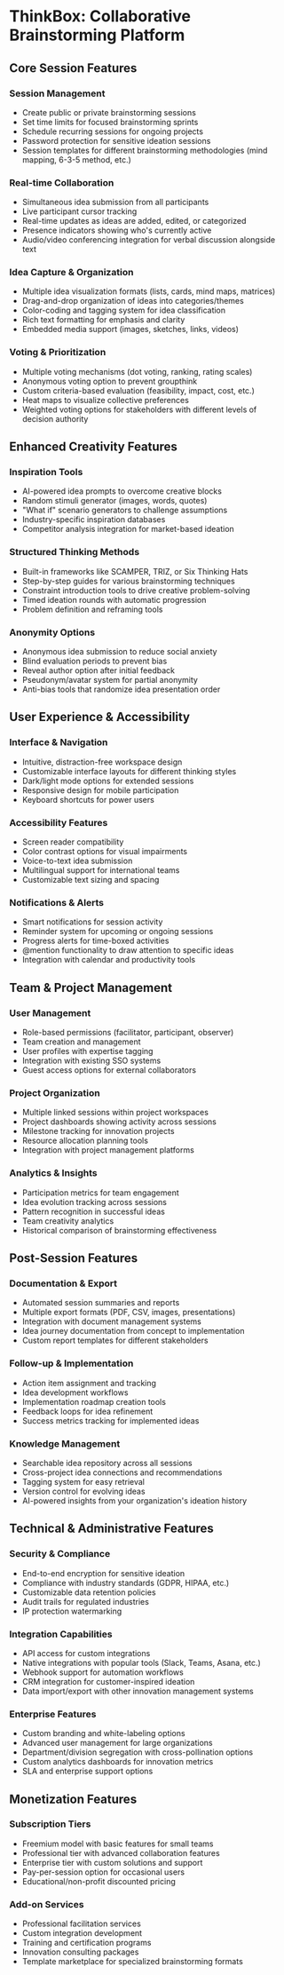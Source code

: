 # ThinkBox: Collaborative Brainstorming Platform

## Core Session Features

### Session Management
- Create public or private brainstorming sessions
- Set time limits for focused brainstorming sprints
- Schedule recurring sessions for ongoing projects
- Password protection for sensitive ideation sessions
- Session templates for different brainstorming methodologies (mind mapping, 6-3-5 method, etc.)

### Real-time Collaboration
- Simultaneous idea submission from all participants
- Live participant cursor tracking
- Real-time updates as ideas are added, edited, or categorized
- Presence indicators showing who's currently active
- Audio/video conferencing integration for verbal discussion alongside text

### Idea Capture & Organization
- Multiple idea visualization formats (lists, cards, mind maps, matrices)
- Drag-and-drop organization of ideas into categories/themes
- Color-coding and tagging system for idea classification
- Rich text formatting for emphasis and clarity
- Embedded media support (images, sketches, links, videos)

### Voting & Prioritization
- Multiple voting mechanisms (dot voting, ranking, rating scales)
- Anonymous voting option to prevent groupthink
- Custom criteria-based evaluation (feasibility, impact, cost, etc.)
- Heat maps to visualize collective preferences
- Weighted voting options for stakeholders with different levels of decision authority

## Enhanced Creativity Features

### Inspiration Tools
- AI-powered idea prompts to overcome creative blocks
- Random stimuli generator (images, words, quotes)
- "What if" scenario generators to challenge assumptions
- Industry-specific inspiration databases
- Competitor analysis integration for market-based ideation

### Structured Thinking Methods
- Built-in frameworks like SCAMPER, TRIZ, or Six Thinking Hats
- Step-by-step guides for various brainstorming techniques
- Constraint introduction tools to drive creative problem-solving
- Timed ideation rounds with automatic progression
- Problem definition and reframing tools

### Anonymity Options
- Anonymous idea submission to reduce social anxiety
- Blind evaluation periods to prevent bias
- Reveal author option after initial feedback
- Pseudonym/avatar system for partial anonymity
- Anti-bias tools that randomize idea presentation order

## User Experience & Accessibility

### Interface & Navigation
- Intuitive, distraction-free workspace design
- Customizable interface layouts for different thinking styles
- Dark/light mode options for extended sessions
- Responsive design for mobile participation
- Keyboard shortcuts for power users

### Accessibility Features
- Screen reader compatibility
- Color contrast options for visual impairments
- Voice-to-text idea submission
- Multilingual support for international teams
- Customizable text sizing and spacing

### Notifications & Alerts
- Smart notifications for session activity
- Reminder system for upcoming or ongoing sessions
- Progress alerts for time-boxed activities
- @mention functionality to draw attention to specific ideas
- Integration with calendar and productivity tools

## Team & Project Management

### User Management
- Role-based permissions (facilitator, participant, observer)
- Team creation and management
- User profiles with expertise tagging
- Integration with existing SSO systems
- Guest access options for external collaborators

### Project Organization
- Multiple linked sessions within project workspaces
- Project dashboards showing activity across sessions
- Milestone tracking for innovation projects
- Resource allocation planning tools
- Integration with project management platforms

### Analytics & Insights
- Participation metrics for team engagement
- Idea evolution tracking across sessions
- Pattern recognition in successful ideas
- Team creativity analytics
- Historical comparison of brainstorming effectiveness

## Post-Session Features

### Documentation & Export
- Automated session summaries and reports
- Multiple export formats (PDF, CSV, images, presentations)
- Integration with document management systems
- Idea journey documentation from concept to implementation
- Custom report templates for different stakeholders

### Follow-up & Implementation
- Action item assignment and tracking
- Idea development workflows
- Implementation roadmap creation tools
- Feedback loops for idea refinement
- Success metrics tracking for implemented ideas

### Knowledge Management
- Searchable idea repository across all sessions
- Cross-project idea connections and recommendations
- Tagging system for easy retrieval
- Version control for evolving ideas
- AI-powered insights from your organization's ideation history

## Technical & Administrative Features

### Security & Compliance
- End-to-end encryption for sensitive ideation
- Compliance with industry standards (GDPR, HIPAA, etc.)
- Customizable data retention policies
- Audit trails for regulated industries
- IP protection watermarking

### Integration Capabilities
- API access for custom integrations
- Native integrations with popular tools (Slack, Teams, Asana, etc.)
- Webhook support for automation workflows
- CRM integration for customer-inspired ideation
- Data import/export with other innovation management systems

### Enterprise Features
- Custom branding and white-labeling options
- Advanced user management for large organizations
- Department/division segregation with cross-pollination options
- Custom analytics dashboards for innovation metrics
- SLA and enterprise support options

## Monetization Features

### Subscription Tiers
- Freemium model with basic features for small teams
- Professional tier with advanced collaboration features
- Enterprise tier with custom solutions and support
- Pay-per-session option for occasional users
- Educational/non-profit discounted pricing

### Add-on Services
- Professional facilitation services
- Custom integration development
- Training and certification programs
- Innovation consulting packages
- Template marketplace for specialized brainstorming formats